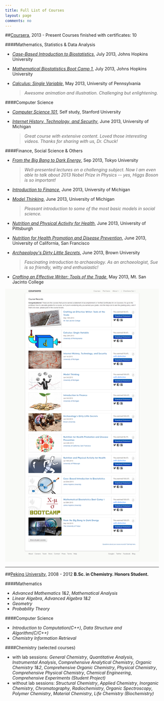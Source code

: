 ```yaml
---
title: Full List of Courses
layout: page
comments: no
---
```


##[Coursera](http://www.coursera.org), 2013 - Present
Courses finished with certificates: 10

####Mathematics, Statistics & Data Analysis

- [*Case-Based Introduction to Biostatistics*](https://www.coursera.org/course/casebasedbiostat), July 2013, Johns Hopkins University

- [*Mathematical Biostatistics Boot Camp 1*](https://class.coursera.org/course/biostats-003), July 2013, Johns Hopkins University

- [*Calculus: Single Variable*](https://www.coursera.org/course/calcsing), May 2013, University of Pennsylvania
	
	> *Awesome animation and illustration. Challenging but enlightening.*

####Computer Science

- [*Computer Science 101*](https://www.coursera.org/course/cs101), Self study, Stanford University

- [*Internet History, Technology, and Security*](https://www.coursera.org/course/insidetheinternet), June 2013, University of Michigan
	> *Great course with extensive content. Loved those interesting videos. Thanks for sharing with us, Dr. Chuck!*

####Finance, Social Science & Others

- [*From the Big Bang to Dark Energy*](https://www.coursera.org/course/bigbang), Sep 2013, Tokyo University
	> *Well-presented lectures on a challenging subject. Now I am even able to talk about 2013 Nobel Prize in Physics -- yes, Higgs Boson is so important!*

- [*Introduction to Finance*](https://www.coursera.org/course/introfinance), June 2013, University of Michigan

- [*Model Thinking*](https://www.coursera.org/course/modelthinking), June 2013, University of Michigan
	> *Pleasant introduction to some of the most basic models in social science.* 

- [*Nutrition and Physical Activity for Health*](https://www.coursera.org/course/nutrition), June 2013, University of Pittsburgh

- [*Nutrition for Health Promotion and Disease Prevention*](https://class.coursera.org/course/nutrition-002), June 2013, University of California, San Francisco

- [*Archaeology's Dirty Little Secrets*](https://www.coursera.org/course/secrets), June 2013, Brown University
	>*Fascinating introduction to archaeology. As an archaeologist, Sue is so friendly, witty and enthusiastic!*

- [*Crafting an Effective Writer: Tools of the Trade*](https://www.coursera.org/course/basicwriting), May 2013, Mt. San Jacinto College

![Coursera_Records](/assets/Coursera.png)

---

##[Peking University](http://english.pku.edu.cn/), 2008 - 2012
**B.Sc. in Chemistry. Honors Student.**

####Mathematics

- *Advanced Mathematics 1&2*, *Mathematical Analysis* 
- *Linear Algebra*, *Advanced Algebra 1&2*
- *Geometry*
- *Probability Theory*

####Computer Science
- *Introduction to Computation(C++)*, *Data Structure and Algorithm(C/C++)*
- *Chemistry Information Retrieval*

####Chemistry (selected courses)
- with lab sessions: *General Chemistry*, *Quantitative Analysis*, *Instrumental Analysis*, *Comprehensive Analytical Chemistry*, *Organic Chemistry 1&2*, *Comprehensive Organic Chemistry*, *Physical Chemistry*, *Comprehensive Physical Chemistry*, *Chemical Engineering*, *Comprehensive Experiments (Student Project)*
- without lab sessions: *Structural Chemistry*, *Applied Chemistry*, *Inorganic Chemistry*, *Chromatography*, *Radiochemistry*, *Organic Spectroscopy*, *Polymer Chemistry*, *Material Chemistry*, *Life Chemistry (Biochemistry)*       
     
